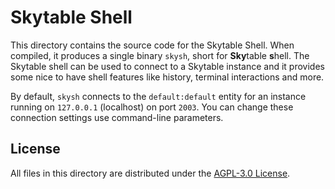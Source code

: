 # Skytable Shell

This directory contains the source code for the Skytable Shell. When compiled, it produces a single binary `skysh`, short for **Sky**table **s**hell. The Skytable shell can be used to connect to a Skytable instance and it provides some nice to have shell features like history, terminal interactions and more.

By default, `skysh` connects to the `default:default` entity for an instance running on `127.0.0.1` (localhost) on port `2003`. You can change these connection settings use command-line parameters.

## License

All files in this directory are distributed under the [AGPL-3.0 License](../LICENSE).
